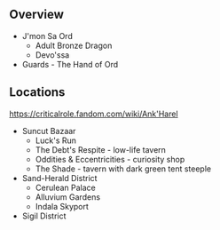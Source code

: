 
## Overview

* J'mon Sa Ord
	* Adult Bronze Dragon
	* Devo'ssa
* Guards - The Hand of Ord

## Locations

https://criticalrole.fandom.com/wiki/Ank'Harel

* Suncut Bazaar
	* Luck's Run
	* The Debt's Respite - low-life tavern
	* Oddities & Eccentricities - curiosity shop
	* The Shade - tavern with dark green tent steeple
* Sand-Herald District
	* Cerulean Palace
	* Alluvium Gardens
	* Indala Skyport
* Sigil District